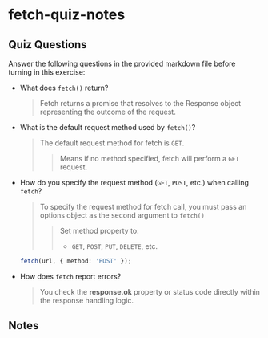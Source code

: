 # fetch-quiz-notes

## Quiz Questions

Answer the following questions in the provided markdown file before turning in this exercise:

- What does `fetch()` return?

  > Fetch returns a promise that resolves to the Response object representing the outcome of the request.

- What is the default request method used by `fetch()`?

  > The default request method for fetch is `GET`.
  >
  > > Means if no method specified, fetch will perform a `GET` request.

- How do you specify the request method (`GET`, `POST`, etc.) when calling `fetch`?

  > To specify the request method for fetch call, you must pass an options object as the second argument to `fetch()`
  >
  > > Set method property to:
  > >
  > > - `GET`, `POST`, `PUT`, `DELETE`, etc.

  ```typescript
  fetch(url, { method: 'POST' });
  ```

- How does `fetch` report errors?
  > You check the **response.ok** property or status code directly within the response handling logic.

## Notes
